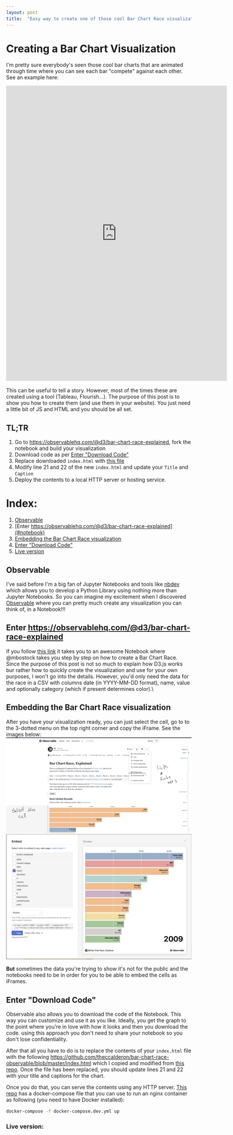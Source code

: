 ```yaml
---
layout: post
title:  "Easy way to create one of those cool Bar Chart Race visualizations"
---
```


# Creating a Bar Chart Visualization

I'm pretty sure everybody's seen those cool bar charts that are animated through time where you can see each bar "compete" against each other. See an example here:

<iframe src="https://master.d1hxlr6otct52k.amplifyapp.com/" style="border:0px #ffffff none;" name="myiFrame" scrolling="no" frameborder="1" marginheight="0px" marginwidth="0px" height="800px" width="600px" allowfullscreen></iframe>

This can be useful to tell a story. However, most of the times these are created using a tool (Tableau, Flourish...). The purpose of this post is to show you how to create them (and use them in your website). You just need a little bit of JS and HTML and you should be all set.

## TL;TR
1. Go to https://observablehq.com/@d3/bar-chart-race-explained, fork the notebook and build your visualization
2. Download code as per [Enter "Download Code"](#download)
3. Replace downloaded `index.html` with [this file](https://github.com/theccalderon/bar-chart-race-observable/blob/master/index.html)
4. Modify line 21 and 22 of the new `index.html` and update your `Title` and `Caption`
5. Deploy the contents to a local HTTP server or hosting service.

# Index:
1. [Observable](#observable)
2. [Enter https://observablehq.com/@d3/bar-chart-race-explained](#notebook)
3. [Embedding the Bar Chart Race visualization](#embedding)
4. [Enter "Download Code"](#download)
5. [Live version](#live)


## Observable<a name="observable"></a>

I've said before I'm a big fan of Jupyter Notebooks and tools like [nbdev](https://github.com/fastai/nbdev) which allows you to develop a Python Library using nothing more than Jupyter Notebooks. So you can imagine my excitement when I discovered [Observable](https://observablehq.com/) where you can pretty much create any visualization you can think of, in a Notebook!!!

## Enter https://observablehq.com/@d3/bar-chart-race-explained<a name="notebook"></a>

If you follow [this link](https://observablehq.com/@d3/bar-chart-race-explained) it takes you to an awesome Notebook where @mbostock takes you step by step on how to create a Bar Chart Race.\
Since the purpose of this post is not so much to explain how D3.js works bur rather how to quickly create the visualization and use for your own purposes, I won't go into the details. However, you'd only need the data for the race in a CSV with columns date (in YYYY-MM-DD format), name, value and optionally category (which if present determines color).\

## Embedding the Bar Chart Race visualization<a name="embedding"></a>

After you have your visualization ready, you can just select the cell, go to to the 3-dotted menu on the top right corner and copy the iFrame. See the images below:
![Image](/assets/instructions.png)
![Image](/assets/iFrame.png)

**But** sometimes the data you're trying to show it's not for the public and the notebooks need to be in order for you to be able to embed the cells as iFrames.

## Enter "Download Code"<a name="download"></a>

Observable also allows you to download the code of the Notebook. This way you can customize and use it as you like. Ideally, you get the graph to the point where you're in love with how it looks and then you download the code. using this approach you don't need to share your notebook so you don't lose confidentiality.

After that all you have to do is to replace the contents of your `index.html` file with the following https://github.com/theccalderon/bar-chart-race-observable/blob/master/index.html which I copied and modified from [this repo](https://github.com/observablehq/examples/tree/main/standalone).
Once the file has been replaced, you should update lines 21 and 22 with your title and captions for the chart.

Once you do that, you can serve the contents using any HTTP server. [This repo](https://github.com/theccalderon/bar-chart-race-observable) has a docker-compose file that you can use to run an nginx container as following (you need to have Docker installed):
```bash
docker-compose -f docker-compose.dev.yml up
```

### Live version: <a name="live"></a>
